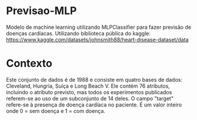 # Previsao-MLP
Modelo de machine learning utilizando MLPClassifier para fazer previsão de doenças cardíacas.
Utilizando biblioteca pública do kaggle: https://www.kaggle.com/datasets/johnsmith88/heart-disease-dataset/data

# Contexto
Este conjunto de dados é de 1988 e consiste em quatro bases de dados: Cleveland, Hungria, Suíça e Long Beach V.
Ele contém 76 atributos, incluindo o atributo previsto, mas todos os experimentos publicados referem-se ao uso de um subconjunto de 14 deles.
O campo "target" refere-se à presença de doença cardíaca no paciente. É um valor inteiro onde 0 = sem doença e 1 = com doença.
